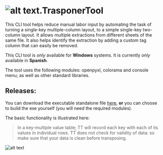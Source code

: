 # ![alt text](https://github.com/ff-ss/TrasponerTool/blob/master/static/Webp.net-resizeimage.png "Logotype").TrasponerTool


This CLI tool helps reduce manual labor input by automating the task of turning a single-key multiple-column layout, to a simple single-key two-column layout. It allows multiple extractions from different sheets of the same file. It also helps identify the extraction by adding a custom tag column that can easily be removed.

This CLI tool is *only* available for **Windows** systems.
It is currently *only* available in **Spanish**.

The tool uses the following modules: openpyxl, colorama and console menu; as well as other standard libraries.

## Releases:
You can download the executable standalone file [here](https://github.com/ff-ss/TrasponerTool/raw/master/TrasponerTool-3.0.1.exe), **or** you can choose to build the exe yourself (you will need the required modules).

The basic functionality is illustrated here:
> In a key-multiple value table; TT will record each key with each of its values in individual rows. TT does not check for validity of data: so make sure that your data is clean before transposing.

![alt text](https://github.com/ff-ss/TrasponerTool/blob/master/static/func.png "Multi-column to Two-column")


